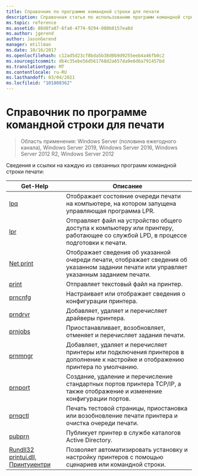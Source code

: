 ```yaml
---
title: Справочник по программе командной строки для печати
description: Справочная статья по использованию программ командной строки для печати.
ms.topic: reference
ms.assetid: 88d8fa87-6fa8-4774-9294-080b0157ea8d
ms.author: jgerend
author: JasonGerend
manager: mtillman
ms.date: 10/16/2017
ms.openlocfilehash: c12ad5d23cf8bda5b38d0b9d9255eeb4a46fb0c2
ms.sourcegitcommit: db4c35ebe56d561768d2a657da9e6d6a791457bd
ms.translationtype: MT
ms.contentlocale: ru-RU
ms.lasthandoff: 03/04/2021
ms.locfileid: "101808362"
---
```

# <a name="print-command-line-tool-reference"></a>Справочник по программе командной строки для печати

> Область применения: Windows Server (половина ежегодного канала), Windows Server 2019, Windows Server 2016, Windows Server 2012 R2, Windows Server 2012

Сведения и ссылки на каждую из связанных программ командной строки печати:

| Get-Help | Описание |
|--|--|
| [lpq](lpq.md) | Отображает состояние очереди печати на компьютере, на котором запущена управляющая программа LPR. |
| [lpr](lpr.md) | Отправляет файл на устройство общего доступа к компьютеру или принтеру, работающее со службой LPD, в процессе подготовки к печати. |
| [Net print](net-print.md) | Отображает сведения об указанной очереди печати, отображает сведения об указанном задании печати или управляет указанным заданием печати. |
| [print](print.md) | Отправляет текстовый файл на принтер. |
| [prncnfg](prncnfg.md) | Настраивает или отображает сведения о конфигурации принтера. |
| [prndrvr](prndrvr.md) | Добавляет, удаляет и перечисляет драйверы принтера. |
| [prnjobs](prnjobs.md) | Приостанавливает, возобновляет, отменяет и перечисляет задания печати. |
| [prnmngr](prnmngr.md) | Добавляет, удаляет и перечисляет принтеры или подключения принтеров в дополнение к настройке и отображению принтера по умолчанию. |
| [prnport](prnport.md) | Создание, удаление и перечисление стандартных портов принтера TCP/IP, а также отображение и изменение конфигурации портов. |
| [prnqctl](prnqctl.md) | Печать тестовой страницы, приостановка или возобновление печати принтера и очистка очереди печати. |
| [pubprn](pubprn.md) | Публикует принтер в службе каталогов Active Directory. |
| [Rundll32 printui.dll, Принтуиентри](rundll32-printui.md) | Позволяет автоматизировать установку и настройку принтеров с помощью сценариев или командной строки. |